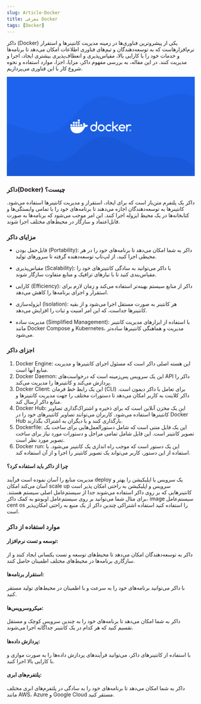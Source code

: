```yaml
---
slug: Article-Docker
title: معرفی Docker
tags: [Docker]
---
```

داکر (Docker) یکی از پیشروترین فناوری‌ها در زمینه مدیریت کانتینرها و استقرار نرم‌افزارهاست که به توسعه‌دهندگان و تیم‌های فناوری اطلاعات امکان می‌دهد تا برنامه‌ها و خدمات خود را با کارایی بالا، مقیاس‌پذیری و انعطاف‌پذیری بیشتری ایجاد، اجرا و مدیریت کنند. در این مقاله، به بررسی مفهوم داکر، مزایا، اجزا، موارد استفاده و نحوه شروع کار با این فناوری می‌پردازیم.

![New Release Banner](./Docker.png)
<!--truncate-->
### داکر(Docker) چیست؟
داکر یک پلتفرم متن‌باز است که برای ایجاد، استقرار و مدیریت کانتینرها استفاده می‌شود. کانتینرها به توسعه‌دهندگان اجازه می‌دهند تا برنامه‌های خود را با تمامی وابستگی‌ها و کتابخانه‌ها در یک محیط ایزوله اجرا کنند. این امر موجب می‌شود که برنامه‌ها به صورت قابل‌اعتماد و سازگار در محیط‌های مختلف اجرا شوند.
### مزایای داکر
- قابل‌حمل بودن (Portability):
 داکر به شما امکان می‌دهد تا برنامه‌های خود را در هر محیطی اجرا کنید، از لپ‌تاپ توسعه‌دهنده گرفته تا سرورهای تولید.

- مقیاس‌پذیری (Scalability):
 با داکر می‌توانید به سادگی کانتینرهای خود را مقیاس‌بندی کنید تا با نیازهای ترافیک و منابع متفاوت سازگار شوند.

- کارایی (Efficiency): 
داکر از منابع سیستم بهینه‌تر استفاده می‌کند و زمان لازم برای استقرار و اجرای برنامه‌ها را کاهش می‌دهد.
- ایزوله‌سازی (Isolation): 
هر کانتینر به صورت مستقل اجرا می‌شود و از بقیه کانتینرها جداست، که این امر امنیت و ثبات را افزایش می‌دهد.
- مدیریت ساده (Simplified Management):
 با استفاده از ابزارهای مدیریت کانتینر مانند Docker Compose و Kubernetes، مدیریت و هماهنگی کانتینرها ساده‌تر می‌شود.
### اجزای داکر
 1. Docker Engine:
  این هسته اصلی داکر است که مسئول اجرای کانتینرها و مدیریت منابع آنها است.
2. Docker Daemon:
 این یک سرویس پس‌زمینه است که درخواست‌های API داکر را پردازش می‌کند و کانتینرها را مدیریت می‌کند.
 3. Docker Client: این یک رابط خط فرمان (CLI) برای تعامل با داکر دیمون است. داکر کلاینت به کاربر امکان می‌دهد تا دستورات مختلف را جهت مدیریت کانتینرها و منابع داکر ارسال کند.
4. Docker Hub: این یک مخزن آنلاین است که برای ذخیره و اشتراک‌گذاری تصاویر کانتینرها استفاده می‌شود. کاربران می‌توانند تصاویر کانتینرهای خود را در Docker Hub بارگذاری کنند و با دیگران به اشتراک بگذارند.
 5. Dockerfile: این یک فایل متنی است که شامل دستورالعمل‌هایی برای ساخت یک تصویر کانتینر است. این فایل شامل تمامی مراحل و دستورات مورد نیاز برای ساخت تصویر مورد نظر است.
6.  Docker run: این یک دستور است که موجب راه اندازی یک کانتینر می‌شود. با استفاده از این دستور، کاربر می‌تواند یک تصویر کانتینر را اجرا و از آن استفاده کند.
#### چرا از داکر باید استفاده کرد؟
مدیریت منابع را آسان نموده است
فرآیند deploy یک سرویس یا اپلیکیشن را بهتر و آسان می‌کند
امکان scale up سرویس و اپلیکیشن به راحتی امکان پذیر است
کانتینرهایی که بر روی داکر استفاده می‌شوند جدا از سیستم‌عامل اصلی سیستم هستند. برای مثال شما می‌توانید بر روی سیستم‌عامل اوبونتو به کمک داکر، image سیستم‌عامل cent os را استفاده کنید
استفاده اشتراکی چندین داکر از یک منبع به راحتی امکان‌پذیر است.
### موارد استفاده از داکر
#### توسعه و تست نرم‌افزار: 
داکر به توسعه‌دهندگان امکان می‌دهد تا محیط‌های توسعه و تست یکسانی ایجاد کنند و از سازگاری برنامه‌ها در محیط‌های مختلف اطمینان حاصل کنند.
#### استقرار برنامه‌ها: 
با داکر می‌توانید برنامه‌های خود را به سرعت و با اطمینان در محیط‌های تولید مستقر کنید.
#### میکروسرویس‌ها: 
داکر به شما امکان می‌دهد تا برنامه‌های خود را به چندین سرویس کوچک و مستقل تقسیم کنید که هر کدام در یک کانتینر جداگانه اجرا می‌شوند.
#### پردازش داده‌ها:
 با استفاده از کانتینرهای داکر، می‌توانید فرآیندهای پردازش داده‌ها را به صورت موازی و با کارایی بالا اجرا کنید.
#### پلتفرم‌های ابری:
 داکر به شما امکان می‌دهد تا برنامه‌های خود را به سادگی در پلتفرم‌های ابری مختلف مانند AWS، Azure و Google Cloud مستقر کنید.